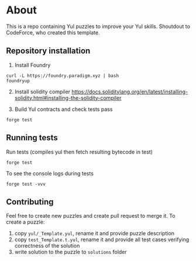 # About
This is a repo containing Yul puzzles to improve your Yul skills. Shoutdout to CodeForce, who created this template.

## Repository installation

1. Install Foundry
```
curl -L https://foundry.paradigm.xyz | bash
foundryup
```

2. Install solidity compiler
https://docs.soliditylang.org/en/latest/installing-solidity.html#installing-the-solidity-compiler

3. Build Yul contracts and check tests pass
```
forge test
```

## Running tests

Run tests (compiles yul then fetch resulting bytecode in test)
```
forge test
```

To see the console logs during tests
```
forge test -vvv
```

## Contributing
Feel free to create new puzzles and create pull request to merge it. To create a puzzle:
1. copy `yul/_Template.yul`, rename it and provide puzzle description
2. copy `test_Template.t.yul`, rename it and provide all test cases verifying correctness of the solution
3. write solution to the puzzle to `solutions` folder